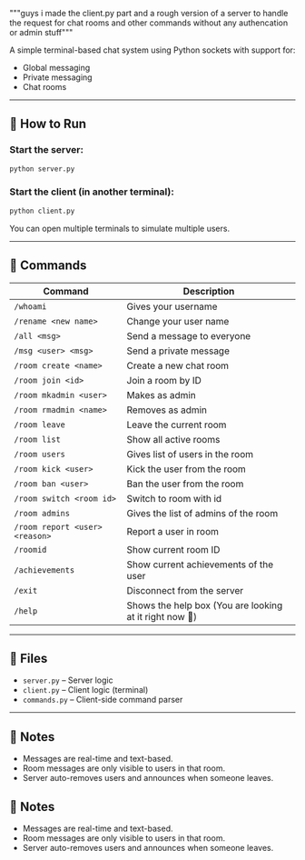 """guys i made the client.py part and a rough version of a server to handle the request for chat rooms
and other commands without any authencation or admin stuff"""


A simple terminal-based chat system using Python sockets with support for:

- Global messaging
- Private messaging
- Chat rooms

---

## 🚀 How to Run

### Start the server:
```bash
python server.py
```

### Start the client (in another terminal):
```bash
python client.py
```

You can open multiple terminals to simulate multiple users.

---

## 💬 Commands

| Command | Description |
|--------|-------------|
| `/whoami` | Gives your username |
| `/rename <new name>` | Change your user name |
| `/all <msg>` | Send a message to everyone |
| `/msg <user> <msg>` | Send a private message |
| `/room create <name>` | Create a new chat room |
| `/room join <id>` | Join a room by ID |
| `/room mkadmin <user>` | Makes <user> as admin |
| `/room rmadmin <name>` | Removes <user> as admin |
| `/room leave` | Leave the current room |
| `/room list` | Show all active rooms |
| `/room users` | Gives list of users in the room |
| `/room kick <user>` | Kick the user from the room |
| `/room ban <user>` | Ban the user from the room |
| `/room switch <room id>` | Switch to room with id <room id> |
| `/room admins ` | Gives the list of admins of the room |
| `/room report <user> <reason>` | Report a user in room |
| `/roomid` | Show current room ID |
| `/achievements` | Show current achievements of the user |
| `/exit` | Disconnect from the server |
| `/help` | Shows the help box (You are looking at it right now 👀) |

---

## 📂 Files

- `server.py` – Server logic
- `client.py` – Client logic (terminal)
- `commands.py` – Client-side command parser

---

## 📌 Notes

- Messages are real-time and text-based.
- Room messages are only visible to users in that room.
- Server auto-removes users and announces when someone leaves.


## 📌 Notes

- Messages are real-time and text-based.
- Room messages are only visible to users in that room.
- Server auto-removes users and announces when someone leaves.
